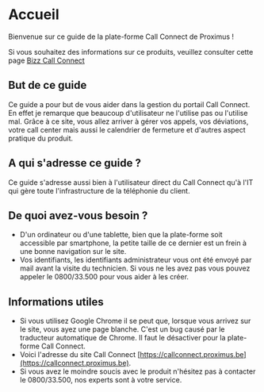 # Accueil

Bienvenue sur ce guide de la plate-forme Call Connect de Proximus !

Si vous souhaitez des informations sur ce produits, veuillez consulter cette page [Bizz Call Connect](https://www.proximus.be/fr/id_cb_call_connect/independants-et-petites-entreprises/telephonie-cloud-cybersecurite-marketing-digital/bizz-call-connect.html)

## But de ce guide

Ce guide a pour but de vous aider dans la gestion du portail Call Connect. En effet je remarque que beaucoup d'utilisateur ne l'utilise pas ou l'utilise mal.
Grâce à ce site, vous allez arriver à gérer vos appels, vos déviations, votre call center mais aussi le calendrier de fermeture et d'autres aspect pratique du produit.

## A qui s'adresse ce guide ?

Ce guide s'adresse aussi bien à l'utilisateur direct du Call Connect qu'à l'IT qui gère toute l'infrastructure de la téléphonie du client.

## De quoi avez-vous besoin ?

* D'un ordinateur ou d'une tablette, bien que la plate-forme soit accessible par smartphone, la petite taille de ce dernier est un frein à une bonne navigation sur le site.
* Vos identifiants, les identifiants administrateur vous ont été envoyé par mail avant la visite du technicien. Si vous ne les avez pas vous pouvez appeler le 0800/33.500 pour vous aider à les créer.

## Informations utiles

* Si vous utilisez Google Chrome il se peut que, lorsque vous arrivez sur le site, vous ayez une page blanche. C'est un bug causé par le traducteur automatique de Chrome. Il faut le désactiver pour la plate-forme Call Connect.
* Voici l'adresse du site Call Connect [https://callconnect.proximus.be](https://callconnect.proximus.be).
* Si vous avez le moindre soucis avec le produit n'hésitez pas à contacter le 0800/33.500, nos experts sont à votre service.
